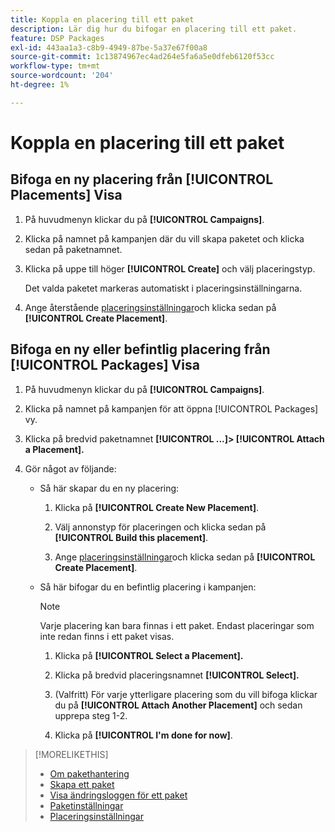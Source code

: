 ```yaml
---
title: Koppla en placering till ett paket
description: Lär dig hur du bifogar en placering till ett paket.
feature: DSP Packages
exl-id: 443aa1a3-c8b9-4949-87be-5a37e67f00a8
source-git-commit: 1c13874967ec4ad264e5fa6a5e0dfeb6120f53cc
workflow-type: tm+mt
source-wordcount: '204'
ht-degree: 1%

---
```


# Koppla en placering till ett paket

## Bifoga en ny placering från [!UICONTROL Placements] Visa

1. På huvudmenyn klickar du på **[!UICONTROL Campaigns]**.

1. Klicka på namnet på kampanjen där du vill skapa paketet och klicka sedan på paketnamnet.

1. Klicka på uppe till höger **[!UICONTROL Create]** och välj placeringstyp.

   Det valda paketet markeras automatiskt i placeringsinställningarna.

1. Ange återstående [placeringsinställningar](/help/dsp/campaign-management/placements/placement-settings.md)och klicka sedan på **[!UICONTROL Create Placement]**.

## Bifoga en ny eller befintlig placering från [!UICONTROL Packages] Visa

1. På huvudmenyn klickar du på **[!UICONTROL Campaigns]**.

1. Klicka på namnet på kampanjen för att öppna [!UICONTROL Packages] vy.

1. Klicka på bredvid paketnamnet  **[!UICONTROL ...]> [!UICONTROL Attach a Placement].**

1. Gör något av följande:

   * Så här skapar du en ny placering:

      1. Klicka på **[!UICONTROL Create New Placement]**.

      1. Välj annonstyp för placeringen och klicka sedan på **[!UICONTROL Build this placement]**.

      1. Ange [placeringsinställningar](/help/dsp/campaign-management/placements/placement-settings.md)och klicka sedan på **[!UICONTROL Create Placement]**.
   * Så här bifogar du en befintlig placering i kampanjen:

      >[!NOTE]
      >
      >Varje placering kan bara finnas i ett paket. Endast placeringar som inte redan finns i ett paket visas.

      1. Klicka på **[!UICONTROL Select a Placement].**

      1. Klicka på bredvid placeringsnamnet **[!UICONTROL Select].**

      1. (Valfritt) För varje ytterligare placering som du vill bifoga klickar du på **[!UICONTROL Attach Another Placement]** och sedan upprepa steg 1-2.

      1. Klicka på **[!UICONTROL I'm done for now]**.


>[!MORELIKETHIS]
>
>* [Om pakethantering](package-about.md)
>* [Skapa ett paket](package-create.md)
>* [Visa ändringsloggen för ett paket](package-change-log.md)
>* [Paketinställningar](package-settings.md)
>* [Placeringsinställningar](/help/dsp/campaign-management/placements/placement-settings.md)

